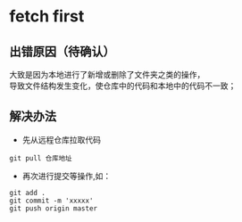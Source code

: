 # fetch first
## 出错原因（待确认）
大致是因为本地进行了新增或删除了文件夹之类的操作，  
导致文件结构发生变化，使仓库中的代码和本地中的代码不一致；
## 解决办法
- 先从远程仓库拉取代码
```
git pull 仓库地址
```
- 再次进行提交等操作,如：
```
git add .
git commit -m 'xxxxx'
git push origin master
```